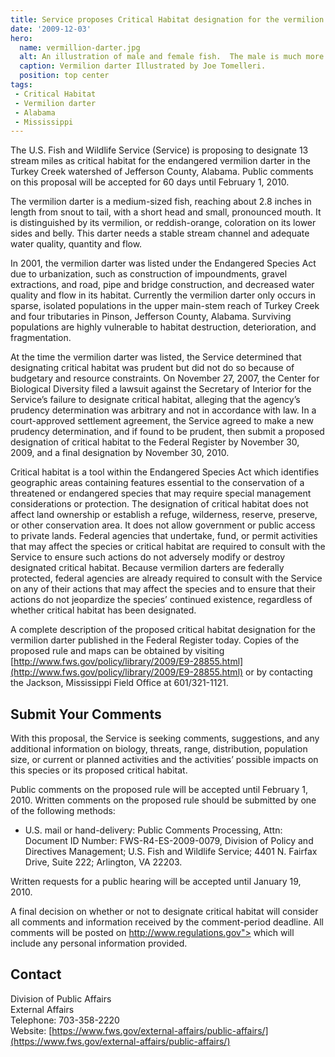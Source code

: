 ```yaml
---
title: Service proposes Critical Habitat designation for the vermilion darter
date: '2009-12-03'
hero:
  name: vermillion-darter.jpg
  alt: An illustration of male and female fish.  The male is much more colorful with blues and oranges while the female is black and brown.
  caption: Vermilion darter Illustrated by Joe Tomelleri.
  position: top center
tags:
 - Critical Habitat
 - Vermilion darter
 - Alabama
 - Mississippi
---
```


The U.S. Fish and Wildlife Service (Service) is proposing to designate 13 stream miles as critical habitat for the endangered vermilion darter in the Turkey Creek watershed of Jefferson County, Alabama. Public comments on this proposal will be accepted for 60 days until February 1, 2010.

The vermilion darter is a medium-sized fish, reaching about 2.8 inches in length from snout to tail, with a short head and small, pronounced mouth. It is distinguished by its vermilion, or reddish-orange, coloration on its lower sides and belly. This darter needs a stable stream channel and adequate water quality, quantity and flow.

In 2001, the vermilion darter was listed under the Endangered Species Act due to urbanization, such as construction of impoundments, gravel extractions, and road, pipe and bridge construction, and decreased water quality and flow in its habitat. Currently the vermilion darter only occurs in sparse, isolated populations in the upper main-stem reach of Turkey Creek and four tributaries in Pinson, Jefferson County, Alabama. Surviving populations are highly vulnerable to habitat destruction, deterioration, and fragmentation.

At the time the vermilion darter was listed, the Service determined that designating critical habitat was prudent but did not do so because of budgetary and resource constraints. On November 27, 2007, the Center for Biological Diversity filed a lawsuit against the Secretary of Interior for the Service’s failure to designate critical habitat, alleging that the agency’s prudency determination was arbitrary and not in accordance with law. In a court-approved settlement agreement, the Service agreed to make a new prudency determination, and if found to be prudent, then submit a proposed designation of critical habitat to the Federal Register by November 30, 2009, and a final designation by November 30, 2010.

Critical habitat is a tool within the Endangered Species Act which identifies geographic areas containing features essential to the conservation of a threatened or endangered species that may require special management considerations or protection. The designation of critical habitat does not affect land ownership or establish a refuge, wilderness, reserve, preserve, or other conservation area. It does not allow government or public access to private lands. Federal agencies that undertake, fund, or permit activities that may affect the species or critical habitat are required to consult with the Service to ensure such actions do not adversely modify or destroy designated critical habitat. Because vermilion darters are federally protected, federal agencies are already required to consult with the Service on any of their actions that may affect the species and to ensure that their actions do not jeopardize the species’ continued existence, regardless of whether critical habitat has been designated.

A complete description of the proposed critical habitat designation for the vermilion darter published in the Federal Register today. Copies of the proposed rule and maps can be obtained by visiting [http://www.fws.gov/policy/library/2009/E9-28855.html](http://www.fws.gov/policy/library/2009/E9-28855.html) or by contacting the Jackson, Mississippi Field Office at 601/321-1121.

## Submit Your Comments

With this proposal, the Service is seeking comments, suggestions, and any additional information on biology, threats, range, distribution, population size, or current or planned activities and the activities’ possible impacts on this species or its proposed critical habitat.

Public comments on the proposed rule will be accepted until February 1, 2010\. Written comments on the proposed rule should be submitted by one of the following methods:

*   U.S. mail or hand-delivery: Public Comments Processing, Attn: Document ID Number: FWS-R4-ES-2009-0079, Division of Policy and Directives Management; U.S. Fish and Wildlife Service; 4401 N. Fairfax Drive, Suite 222; Arlington, VA 22203.

Written requests for a public hearing will be accepted until January 19, 2010.

A final decision on whether or not to designate critical habitat will consider all comments and information received by the comment-period deadline. All comments will be posted on http://www.regulations.gov"> which will include any personal information provided.

## Contact

Division of Public Affairs  
External Affairs  
Telephone: 703-358-2220  
Website: [https://www.fws.gov/external-affairs/public-affairs/](https://www.fws.gov/external-affairs/public-affairs/)

